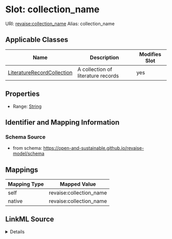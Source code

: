 

# Slot: collection_name 



URI: [revaise:collection_name](https://open-and-sustainable.github.io/revaise-model/schema/collection_name)
Alias: collection_name

<!-- no inheritance hierarchy -->





## Applicable Classes

| Name | Description | Modifies Slot |
| --- | --- | --- |
| [LiteratureRecordCollection](LiteratureRecordCollection.md) | A collection of literature records |  yes  |






## Properties

* Range: [String](String.md)




## Identifier and Mapping Information






### Schema Source


* from schema: https://open-and-sustainable.github.io/revaise-model/schema




## Mappings

| Mapping Type | Mapped Value |
| ---  | ---  |
| self | revaise:collection_name |
| native | revaise:collection_name |




## LinkML Source

<details>
```yaml
name: collection_name
from_schema: https://open-and-sustainable.github.io/revaise-model/schema
rank: 1000
alias: collection_name
domain_of:
- LiteratureRecordCollection
range: string

```
</details>
